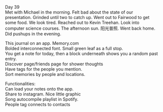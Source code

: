 Day 39  
Met with Michael in the morning. Felt bad about the state of our presentation. Grinded until two to catch up. Went out to Fairwood to get some food. We look tired. Reached out to Kevin Treehan. Look into computer science courses. The afternoon sun. 阳光普照. Went back home. Did pushups in the evening. 

This journal on an app. Memory.com  
Bolded interconnected font. Small green leaf as a full stop.   
You get a note for today, then a block underneath shows you a random past entry.  
Discover page/friends page for shower thoughts  
Have tags for the people you mention.   
Sort memories by people and locations. 

Functionalities:  
Can load your notes onto the app.   
Share to instagram. Nice little graphic  
Song autocompile playlist in Spotify.  
People tag connects to contacts